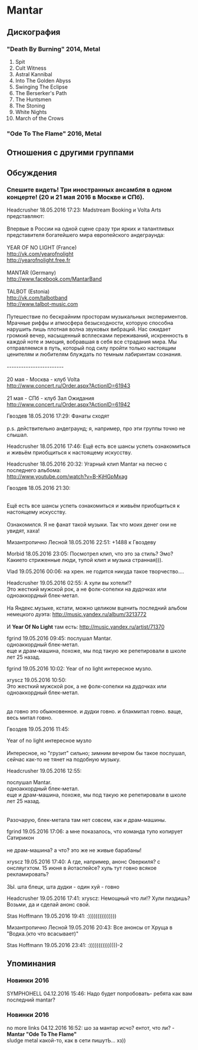 # Mantar



## Дискография

### "Death By Burning" 2014, Metal

01. Spit
02. Cult Witness
03. Astral Kannibal
04. Into The Golden Abyss
05. Swinging The Eclipse
06. The Berserker's Path
07. The Huntsmen
08. The Stoning
09. White Nights
10. March of the Crows

### "Ode To The Flame" 2016, Metal




## Отношения с другими группами


## Обсуждения

### Спешите видеть! Три иностранных ансамбля в одном концерте! (20 и 21 мая 2016 в Москве и СПб).

Headcrusher 18.05.2016 17:23:
Madstream Booking и Volta Arts представляют:<BR><BR>Впервые в России на одной сцене сразу три ярких и талантливых представителя богатейшего мира европейского андеграунда:<BR><BR>YEAR OF NO LIGHT (France)<BR><A HREF="http://vk.com/yearofnolight" TARGET="_blank">http://vk.com/yearofnolight</A><BR><A HREF="http://yearofnolight.free.fr" TARGET="_blank">http://yearofnolight.free.fr</A><BR><BR>MANTAR (Germany)<BR><A HREF="http://www.facebook.com/MantarBand" TARGET="_blank">http://www.facebook.com/MantarBand</A><BR><BR>TALBOT (Estonia)<BR><A HREF="http://vk.com/talbotband" TARGET="_blank">http://vk.com/talbotband</A><BR><A HREF="http://www.talbot-music.com" TARGET="_blank">http://www.talbot-music.com</A><BR><BR>Путешествие по бескрайним просторам музыкальных экспериментов. Мрачные риффы и атмосфера безысходности, которую способна нарушить лишь плотная волна звуковых вибраций. Нас ожидает громкий вечер, насыщенный всплесками переживаний, искренность в каждой ноте и эмоция, вобравшая в себя все страдания мира. Мы отправляемся в путь, который под силу пройти только настоящим ценителям и любителям блуждать по темным лабиринтам сознания.<BR><BR>------------------------<BR><BR>20 мая - Москва - клуб Volta<BR><A HREF="http://www.concert.ru/Order.aspx?ActionID=61943" TARGET="_blank">http://www.concert.ru/Order.aspx?ActionID=61943</A><BR><BR>21 мая - СПб - клуб Зал Ожидания<BR><A HREF="http://www.concert.ru/Order.aspx?ActionID=61942" TARGET="_blank">http://www.concert.ru/Order.aspx?ActionID=61942</A>

Гвоздев 18.05.2016 17:29:
Фанаты сходят<BR><BR>p.s. действительно андеграунд; я, например, про эти группы точно не слышал.

Headcrusher 18.05.2016 17:46:
Ещё есть все шансы успеть ознакомиться и живьём приобщиться к настоящему искусству.

Headcrusher 18.05.2016 20:32:
Угарный клип Mantar на песню с последнего альбома:<BR><A HREF="http://www.youtube.com/watch?v=B-KjHGpMxag" TARGET="_blank">http://www.youtube.com/watch?v=B-KjHGpMxag</A>

Гвоздев 18.05.2016 21:30:
<DIV CLASS="quote">	<BR>Ещё есть все шансы успеть ознакомиться и живьём приобщиться к настоящему искусству.</DIV><BR>Ознакомился. Я не фанат такой музыки. Так что моих денег они не увидят, хаха!

Мизантропично Лесной 18.05.2016 22:51:
+1488 к Гвоздеву

Morbid 18.05.2016 23:05:
Посмотрел клип, что это за стиль? Эмо? Какието стриженные люди, тупой клип и музыка странная))).

Vlad 19.05.2016 00:06:
на хрен. не годится никуда такое творчество....

Headcrusher 19.05.2016 02:55:
А хули вы хотели!?<BR>Это жесткий мужской рок, а не фолк-сопелки на дудочках или одноаккордный блек-метал.<BR><BR>На Яндекс.музыке, кстати, можно целиком вценить последний альбом немецкого дуэта: <A HREF="http://music.yandex.ru/album/3213772" TARGET="_blank">http://music.yandex.ru/album/3213772</A><BR><BR>И <B>Year Of No Light</B> там есть: <A HREF="http://music.yandex.ru/artist/71370" TARGET="_blank">http://music.yandex.ru/artist/71370</A><BR>

fgrind 19.05.2016 09:45:
послушал Mantar.<BR>одноаккордный блек-метал.<BR>еще и драм-машина, похоже, мы под такую же репетировали в школе лет 25 назад.

fgrind 19.05.2016 10:02:
Year of no light интересное музло.

xryscz 19.05.2016 10:50:
<BR>Это жесткий мужской рок, а не фолк-сопелки на дудочках или одноаккордный блек-метал.<BR><BR><BR>да говно это обыкновенное. и дудки говно. и блакмитал говно. ваще, весь митал говно. 

Гвоздев 19.05.2016 11:45:
<DIV CLASS="quote">Year of no light интересное музло</DIV><BR>Интересное, но "грузит" сильно; зимним вечером бы такое послушал, сейчас как-то не тянет на подобную музыку.

Headcrusher 19.05.2016 12:55:
<DIV CLASS="quote">послушал Mantar.<BR>одноаккордный блек-метал.<BR>еще и драм-машина, похоже, мы под такую же репетировали в школе лет 25 назад.</DIV><BR><BR>Разочарую, блек-метала там нет совсем, как и драм-машины.

fgrind 19.05.2016 17:06:
а мне показалось, что команда тупо копирует Сатирикон<BR><BR>не драм-машина? а что? это же не живые барабаны!

xryscz 19.05.2016 17:40:
А где, например, анонс Оверкиля? с онсляугхтом. 15 июня в йотаспейсе? хуль тут говно всякое рекламировать?<BR><BR>ЗЫ. шта блецк, шта дудки - один хуй - говно<BR>

Headcrusher 19.05.2016 17:41:
xryscz: Немощный что ли!? Хули пиздишь? Возьми, да и сделай анонс свой.<BR>

Stas Hoffmann 19.05.2016 19:41:
:)))))))))))))))

Мизантропично Лесной 19.05.2016 20:43:
Все анонсы от Хруща в "Водка.(кто что всасывает)"

Stas Hoffmann 19.05.2016 23:41:
:)))))))))))))))-2



## Упоминания

### Новинки 2016

SYMPHOHELL 04.12.2016 15:46:
Надо будет попробовать- ребята как вам последний mantar?

### Новинки 2016

no more links 04.12.2016 16:52:
шо за мантар исчо? ентот, что ли? - <B>Mantar "Ode To The Flame"</B><BR>sludge metal какой-то, как в сети пишутЬ... хз))

